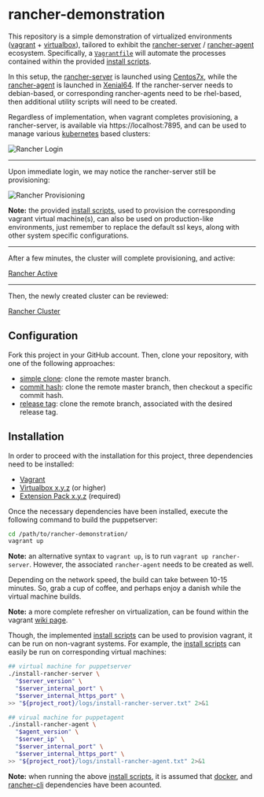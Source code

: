# rancher-demonstration

This repository is a simple demonstration of virtualized environments
 ([vagrant](https://www.vagrantup.com/) + [virtualbox](https://www.virtualbox.org/)),
 tailored to exhibit the [rancher-server](https://github.com/rancher/rancher)
 / [rancher-agent](https://github.com/rancher/agent) ecosystem.
 Specifically, a [`Vagrantfile`](https://github.com/jeff1evesque/rancher-demonstration/blob/master/Vagrantfile) will automate the processes contained within
 the provided [install scripts](https://github.com/jeff1evesque/rancher-demonstration/tree/master/utility).

In this setup, the [rancher-server](https://github.com/jeff1evesque/rancher-demonstration/blob/master/utility/install-rancher-server)
 is launched using [Centos7x](https://github.com/jeff1evesque/rancher-demonstration/blob/1959f5817ca53d89c8d3349d3bb23406c3bf3ea6/Vagrantfile#L40-L46),
 while the [rancher-agent](https://github.com/jeff1evesque/rancher-demonstration/blob/master/utility/install-rancher-agent)
 is launched in [Xenial64](https://github.com/jeff1evesque/rancher-demonstration/blob/1959f5817ca53d89c8d3349d3bb23406c3bf3ea6/Vagrantfile#L47-L53).
 If the rancher-server needs to debian-based, or corresponding rancher-agents
 need to be rhel-based, then additional utility scripts will need to be created.

Regardless of implementation, when vagrant completes provisioning, a rancher-server,
 is available via https://localhost:7895, and can be used to manage various
 [kubernetes](https://kubernetes.io/) based clusters:

![Rancher Login](https://user-images.githubusercontent.com/2907085/51079846-69126300-169d-11e9-9c06-6da88c38a0df.PNG)

---

Upon immediate login, we may notice the rancher-server still be provisioning:

![Rancher Provisioning](https://user-images.githubusercontent.com/2907085/51079851-a5de5a00-169d-11e9-8ee0-087483ffbff0.PNG)

**Note:** the provided [install scripts](https://github.com/jeff1evesque/rancher-demonstration/tree/master/utility),
 used to provision the corresponding vagrant virtual machine(s), can also be
 used on production-like environments, just remember to replace the default ssl
 keys, along with other system specific configurations.

---

After a few minutes, the cluster will complete provisioning, and active:

[Rancher Active](https://user-images.githubusercontent.com/2907085/51079860-cd352700-169d-11e9-859a-5dc6ce9f6d39.PNG)

---

Then, the newly created cluster can be reviewed:

[Rancher Cluster](https://user-images.githubusercontent.com/2907085/51079869-e8a03200-169d-11e9-96c6-457ec62fb695.PNG)

## Configuration

Fork this project in your GitHub account.  Then, clone your repository, with
 one of the following approaches:

- [simple clone](https://jeff1evesque.github.io/machine-learning.docs/latest/html/configuration/setup-clone#simple-clone):
 clone the remote master branch.
- [commit hash](https://jeff1evesque.github.io/machine-learning.docs/latest/html/configuration/setup-clone#commit-hash):
 clone the remote master branch, then checkout a specific commit hash.
- [release tag](https://jeff1evesque.github.io/machine-learning.docs/latest/html/configuration/setup-clone#release-tag):
 clone the remote branch, associated with the desired release tag.

## Installation

In order to proceed with the installation for this project, three dependencies
 need to be installed:

- [Vagrant](https://www.vagrantup.com/)
- [Virtualbox x.y.z](http://download.virtualbox.org/virtualbox/5.1.2/) (or higher)
- [Extension Pack x.y.z](http://download.virtualbox.org/virtualbox/5.1.2/) (required)

Once the necessary dependencies have been installed, execute the following
 command to build the puppetserver:

```bash
cd /path/to/rancher-demonstration/
vagrant up
```

**Note:** an alternative syntax to `vagrant up`, is to run `vagrant up rancher-server`.
 However, the associated `rancher-agent` needs to be created as well.

Depending on the network speed, the build can take between 10-15 minutes. So,
 grab a cup of coffee, and perhaps enjoy a danish while the virtual machine
 builds.

**Note:** a more complete refresher on virtualization, can be found within the
 vagrant [wiki page](https://github.com/jeff1evesque/machine-learning/wiki/Vagrant).

Though, the implemented [install scripts](https://github.com/jeff1evesque/rancher-demonstration/tree/master/utility)
 can be used to provision vagrant, it can be run on non-vagrant systems. For example,
 the [install scripts](https://github.com/jeff1evesque/rancher-demonstration/tree/master/utility)
 can easily be run on corresponding virtual machines:

```bash
## virtual machine for puppetserver
./install-rancher-server \
  "$server_version" \
  "$server_internal_port" \
  "$server_internal_https_port" \
>> "${project_root}/logs/install-rancher-server.txt" 2>&1

## virual machine for puppetagent
./install-rancher-agent \
  "$agent_version" \
  "$server_ip" \
  "$server_internal_port" \
  "$server_internal_https_port" \
>> "${project_root}/logs/install-rancher-agent.txt" 2>&1
```

**Note:** when running the above [install scripts](https://github.com/jeff1evesque/rancher-demonstration/tree/master/utility),
 it is assumed that [docker](https://github.com/jeff1evesque/rancher-demonstration/blob/master/utility/install-docker),
 and [rancher-cli](https://github.com/jeff1evesque/rancher-demonstration/blob/master/utility/install-rancher-cli)
 dependencies have been acounted.
